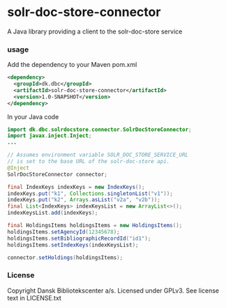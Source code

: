 solr-doc-store-connector
=============

A Java library providing a client to the solr-doc-store service

### usage

Add the dependency to your Maven pom.xml

```xml
<dependency>
  <groupId>dk.dbc</groupId>
  <artifactId>solr-doc-store-connector</artifactId>
  <version>1.0-SNAPSHOT</version>
</dependency>
```
In your Java code

```java
import dk.dbc.solrdocstore.connector.SolrDocStoreConnector;
import javax.inject.Inject;
...

// Assumes environment variable SOLR_DOC_STORE_SERVICE_URL
// is set to the base URL of the solr-doc-store api.
@Inject
SolrDocStoreConnector connector;

final IndexKeys indexKeys = new IndexKeys();
indexKeys.put("k1", Collections.singletonList("v1"));
indexKeys.put("k2", Arrays.asList("v2a", "v2b"));
final List<IndexKeys> indexKeysList = new ArrayList<>();
indexKeysList.add(indexKeys);

final HoldingsItems holdingsItems = new HoldingsItems();
holdingsItems.setAgencyId(12345678);
holdingsItems.setBibliographicRecordId("id1");
holdingsItems.setIndexKeys(indexKeysList);

connector.setHoldings(holdingsItems);
```

### License

Copyright Dansk Bibliotekscenter a/s. Licensed under GPLv3.
See license text in LICENSE.txt
